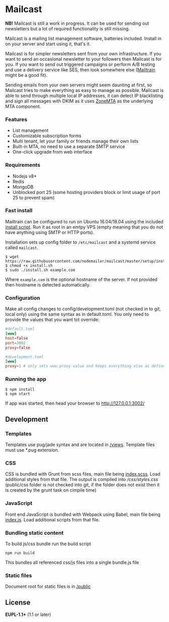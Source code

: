 # Mailcast

**NB!** Mailcast is still a work in progress. It can be used for sending out newsletters but a lot of required functionality is still missing.

Mailcast is a mailing list management software, batteries included. Install in on your server and start using it, that's it.

Mailcast is for simpler newsletters sent from your own infrastructure. If you want to send an occasional newsletter to your followers then Mailcast is for you. If you want to send out triggered campaigns or perform A/B testing and use a delivery service like SES, then look somewhere else ([Mailtrain](http://mailtrain.org/) might be a good fit).

Sending emails from your own servers might seem daunting at first, so Mailcast tries to make everything as easy to manage as possible. Mailcast is able to send through multiple local IP addresses, it can detect IP blacklisting and sign all messages with DKIM as it uses [ZoneMTA](https://github.com/zone-eu/zone-mta/) as the underlying MTA component.

### Features

-   List management
-   Customizable subscription forms
-   Multi tenant, let your family or friends manage their own lists
-   Built-in MTA, no need to use a separate SMTP service
-   One-click upgrade from web interface

### Requirements

-   Nodejs v8+
-   Redis
-   MongoDB
-   Unblocked port 25 (some hosting providers block or limit usage of port 25 to prevent spam)

### Fast install

Mailtrain can be configured to run on Ubuntu 16.04/18.04 using the included [install script](setup/install.sh). Run it as root in an emtpy VPS (empty meaning that you do not have anything using SMTP or HTTP ports).

Installation sets up config folder to `/etc/mailcast` and a systemd service called `mailcast`.

```
$ wget https://raw.githubusercontent.com/nodemailer/mailcast/master/setup/install.sh
$ chmod +x install.sh
$ sudo ./install.sh example.com
```

Where `example.com` is the optional hostname of the server. If not provided then hostname is detected automatically.

### Configuration

Make all config changes to config/development.toml (not checked in to git, local only) using the same syntax as in default.toml. You only need to provide the values that you want tot override:

```toml
#default.toml
[www]
host=false
port=3002
proxy=false

#development.toml
[www]
proxy=1 # only sets www.proxy value and keeps everything else as defined in default.toml
```

### Running the app

    $ npm install
    $ npm start

If app was started, then head your browser to http://127.0.0.1:3002/

## Development

### Templates

Templates use pug/jade syntax and are located in [/views](/views). Template files must use \*.pug extension.

### CSS

CSS is bundled with Grunt from scss files, main file being [index.scss](sources/sass/index.scss). Load additional styles from that file. The output is compiled into _/css/styles.css_ (public/css folder is not checked into git, if the folder does not exist then it is created by the grunt task on cimpile time)

### JavaScript

Front end JavaScript is bundled with Webpack using Babel, main file being [index.js](sources/index.js). Load additional scripts from that file.

### Bundling static content

To build js/css bundle run the build script

    npm run build

This bundles all referenced css/js files into a single bundle.js file

### Static files

Document root for static files is in [/public](/public)

## License

**EUPL-1.1+** (1.1 or later)
